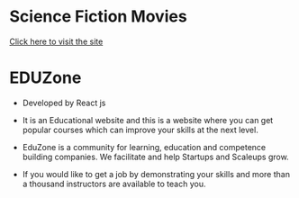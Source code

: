 # Science Fiction Movies

[Click here to visit the site](https://science-fiction-movies.netlify.app/)

# EDUZone
- Developed by React js

-  It is an Educational website and this is a website where you can get popular courses which can improve your skills at the next level.
- EduZone is a community for learning, education and competence building companies. We facilitate and help Startups and Scaleups grow.
- If you would like to get a job by demonstrating your skills and more than a thousand instructors are available to teach you.
